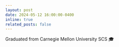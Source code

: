 ```yaml
---
layout: post
date: 2024-05-12 16:00:00-0400
inline: true
related_posts: false
---
```


Graduated from Carnegie Mellon University SCS :mortar_board:
